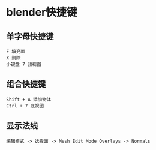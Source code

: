 # blender快捷键

## 单字母快捷键
~~~
F 填充面
X 删除
小键盘 7 顶视图
~~~

## 组合快捷键
~~~
Shift + A 添加物体
Ctrl + 7 底视图
~~~

## 显示法线
~~~
编辑模式 -> 选择面 -> Mesh Edit Mode Overlays -> Normals
~~~